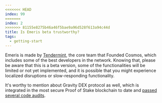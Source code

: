 ```yaml
---
<<<<<<< HEAD
index: 99
=======
index: 2
>>>>>>> 81155e8275b46a46f5bae9a96d528f613a94c44d
title: Is Emeris beta trustworthy?
tags: 
  - getting-start
---
```


Emeris is made by [Tendermint](https://tendermint.com/about/), the core team that Founded Cosmos, which includes some of the best developers in the network. Knowing that, please be aware that this is a beta version, some of the functionalities will be limited or not yet implemented, and it is possible that you might experience localized disruptions or slow-responding functionality.

It's worthy to mention about Gravity DEX protocol as well, which is integrated in the most secure Proof of Stake blockchain to date and [passed several code audits](https://twitter.com/zcpeng/status/1412404404230164488?s=20).
